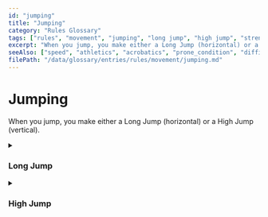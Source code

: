 ```yaml
---
id: "jumping"
title: "Jumping"
category: "Rules Glossary"
tags: ["rules", "movement", "jumping", "long jump", "high jump", "strength"]
excerpt: "When you jump, you make either a Long Jump (horizontal) or a High Jump (vertical), both of which are based on your Strength score."
seeAlso: ["speed", "athletics", "acrobatics", "prone_condition", "difficult_terrain"]
filePath: "/data/glossary/entries/rules/movement/jumping.md"
---
```

# Jumping
When you jump, you make either a Long Jump (horizontal) or a High Jump (vertical). 

<details class="feature-card">
  <summary><h3>Long Jump</h3></summary>
  <div>
    <p>When you make a Long Jump, you leap horizontally a number of feet up to your <span data-term-id="strength" class="glossary-term-link-from-markdown">Strength</span> score if you move at least 10 feet immediately before the jump. When you make a standing Long Jump, you can leap only half that distance. Either way, each foot you jump costs a foot of movement.</p>
    <p>If you land in <span data-term-id="difficult_terrain" class="glossary-term-link-from-markdown">Difficult Terrain</span>, you must succeed on a DC 10 <span data-term-id="dexterity_acrobatics" class="glossary-term-link-from-markdown">Dexterity (Acrobatics) check</span> or have the <span data-term-id="prone_condition" class="glossary-term-link-from-markdown">Prone condition</span>.</p>
    <p>This Long Jump rule assumes that the height of the jump doesn’t matter, such as a jump across a stream or chasm. At your DM’s option, you must succeed on a DC 10 <span data-term-id="strength_athletics" class="glossary-term-link-from-markdown">Strength (Athletics) check</span> to clear a low obstacle (no taller than a quarter of the jump’s distance), such as a hedge or low wall. Otherwise, you hit the obstacle.</p>
  </div>
</details>
<details class="feature-card">
  <summary><h3>High Jump</h3></summary>
  <div>
    <p>When you make a High Jump, you leap into the air a number of feet equal to 3 plus your <span data-term-id="strength" class="glossary-term-link-from-markdown">Strength</span> modifier (minimum of 0 feet) if you move at least 10 feet on foot immediately before the jump. When you make a standing High Jump, you can jump only half that distance. Either way, each foot of the jump costs a foot of movement.</p>
    <p>You can extend your arms half your height above yourself during the jump. Thus, you can reach a distance equal to the height of the jump plus 1½ times your height.</p>
  </div>
</details>
